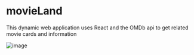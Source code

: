 # movieLand

This dynamic web application uses React and the OMDb api to get related movie cards and information

![image](https://github.com/JackB7145/movieLand/assets/99556867/b9e22aa4-b47e-42ca-a086-3d194a8353e4)

